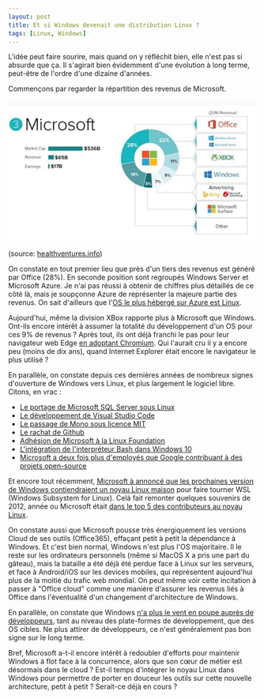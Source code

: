 ```yaml
---
layout: post
title: Et si Windows devenait une distribution Linux ?
tags: [Linux, Windows]
---
```


L'idée peut faire sourire, mais quand on y réfléchit bien, elle n'est pas si absurde que ça.
Il s'agirait bien évidemment d'une évolution à long terme, peut-être de l'ordre d'une dizaine
d'années.

Commençons par regarder la répartition des revenus de Microsoft.

![2016 Microsoft revenues](/images/2016-microsoft-revenues.jpg "2016 Microsoft revenues")

(source: [healthventures.info](https://www.healthventures.info/how-5-tech-giants-make-their-billions))

On constate en tout premier lieu que près d'un tiers des revenus est généré par Office (28%). En seconde
position sont regroupés Windows Server et Microsoft Azure. Je n'ai pas réussi à obtenir de chiffres plus
détaillés de ce côté là, mais je soupçonne Azure de représenter la majeure partie des revenus. On sait
d'ailleurs que l'[OS le plus hébergé sur Azure est Linux](https://www.zdnet.com/article/linux-now-dominates-azure/).

Aujourd'hui, même la division XBox rapporte plus à Microsoft que Windows. Ont-ils encore intérêt à assumer la
totalité du développement d'un OS pour ces 9% de revenus ? Après tout,
ils ont déjà franchi le pas pour leur navigateur web Edge [en adoptant Chromium](https://blogs.windows.com/windowsexperience/2018/12/06/microsoft-edge-making-the-web-better-through-more-open-source-collaboration/).
Qui l'aurait cru il y a encore peu (moins de dix ans), quand Internet Explorer était encore le navigateur le plus utilisé ?

En parallèle, on constate depuis ces dernières années de nombreux signes d'ouverture de Windows vers Linux, et
plus largement le logiciel libre.
Citons, en vrac :
* [Le portage de Microsoft SQL Server sous Linux](https://docs.microsoft.com/en-us/sql/linux/sql-server-linux-setup?view=sql-server-2017#supportedplatforms)
* [Le développement de Visual Studio Code](https://fr.wikipedia.org/wiki/Visual_Studio_Code)
* [Le passage de Mono sous licence MIT](https://www.mono-project.com/news/2016/03/31/mono-relicensed-mit/)
* [Le rachat de Github](https://news.microsoft.com/2018/06/04/microsoft-to-acquire-github-for-7-5-billion/)
* [Adhésion de Microsoft à la Linux Foundation](https://www.cio.com/article/3141918/linux-has-won-microsoft-joins-the-linux-foundation.html)
* [L'intégration de l'interpréteur Bash dans Windows 10](https://www.zdnet.fr/actualites/microsoft-ubuntu-c-est-du-serieux-mais-pour-les-developpeurs-39834906.htm)
* [Microsoft a deux fois plus d'employés que Google contribuant à des projets open-source](https://www.infoworld.com/article/3253948/who-really-contributes-to-open-source.html)

Et encore tout récemment, [Microsoft à annoncé que les prochaines version de Windows contiendraient un noyau Linux maison](https://devblogs.microsoft.com/commandline/shipping-a-linux-kernel-with-windows/)
pour faire tourner WSL (Windows Subsystem for Linux). Celà fait remonter quelques souvenirs de 2012, année ou Microsoft
était [dans le top 5 des contributeurs au noyau Linux](https://www.zdnet.com/article/top-five-linux-contributor-microsoft/).

On constate aussi que Microsoft pousse très énergiquement les versions Cloud de ses outils (Office365), effaçant petit à petit
la dépendance à Windows. Et c'est bien normal, Windows n'est plus l'OS majoritaire. Il le reste sur les ordinateurs personnels
(même si MacOS X a pris une part du gâteau), mais la bataille a été déjà été perdue face à Linux sur les serveurs, et face à Android/iOS sur
les devices mobiles, qui représentent aujourd'hui plus de la moitié du trafic web mondial. On peut même voir cette incitation
à passer à "Office cloud" comme une manière d'assurer les revenus liés à Office dans l'éventualité d'un changement d'architecture de
Windows.

En parallèle, on constate que Windows [n'a plus le vent en poupe auprès de développeurs](https://www.ginjfo.com/actualites/logiciels/linux/linux-detrone-windows-chez-les-developpeurs-20180323),
tant au niveau des plate-formes de développement, que des OS cibles. Ne plus attirer de développeurs, ce n'est généralement pas bon
signe sur le long terme.

Bref, Microsoft a-t-il encore intérêt à redoubler d'efforts pour maintenir Windows à flot face à la concurrence, alors que son
cœur de métier est désormais dans le cloud ? Est-il temps d'intégrer le noyau Linux dans Windows pour permettre
de porter en douceur les outils sur cette nouvelle architecture, petit à petit ? Serait-ce déjà en cours ?
